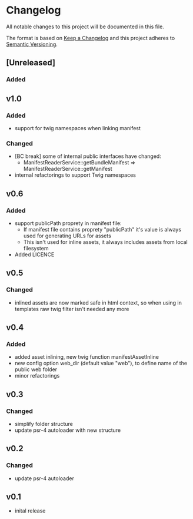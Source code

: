 # Changelog
All notable changes to this project will be documented in this file.

The format is based on [Keep a Changelog](http://keepachangelog.com/)
and this project adheres to [Semantic Versioning](http://semver.org/).


## [Unreleased]

### Added


## v1.0

### Added

* support for twig namespaces when linking manifest

### Changed

* [BC break] some of internal public interfaces have changed:
    - ManifestReaderService::getBundleManifest => ManifestReaderService::getManifest
* internal refactorings to support Twig namespaces

## v0.6

### Added

* support publicPath proprety in manifest file:
    * If manifest file contains proprety "publicPath" it's value is always used for generating URLs for assets
    * This isn't used for inline assets, it always includes assets from local filesystem
* Added LICENCE

## v0.5

### Changed

* inlined assets are now marked safe in html context, so when using in templates
  raw twig filter isn't needed any more


## v0.4

### Added

* added asset inlining, new twig function manifestAssetInline
* new config option web_dir (default value "web"), to define name
  of the public web folder
* minor refactorings

## v0.3

### Changed

* simplify folder structure
* update psr-4 autoloader with new structure


## v0.2

### Changed

* update psr-4 autoloader


## v0.1

* inital release
